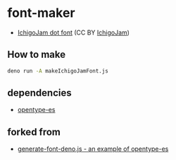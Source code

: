 # font-maker
 
- [IchigoJam dot font](https://code4fukui.github.io/font-maker/IchigoJamdot-Regular.otf) (CC BY [IchigoJam](https://ichigojam.net/))

## How to make

```bash
deno run -A makeIchigoJamFont.js
```

## dependencies

- [opentype-es](https://github.com/code4fukui/opentype-es/)

## forked from

- [generate-font-deno.js - an example of opentype-es](https://github.com/code4fukui/opentype-es/blob/es/examples/generate-font-deno.js)
